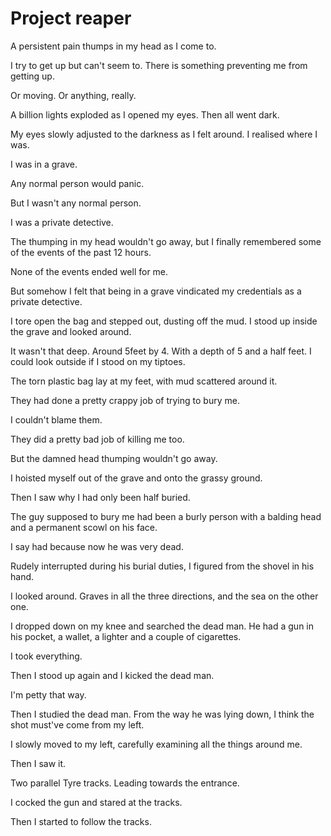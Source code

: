 # Project reaper

A persistent pain thumps in my head as I come to.

I try to get up but can't seem to. There is something preventing me from getting up.

Or moving. Or anything, really.

A billion lights exploded as I opened my eyes. Then all went dark.

My eyes slowly adjusted to the darkness as I felt around. I realised where I was.

I was in a grave.

Any normal person would panic.

But I wasn't any normal person.

I was a private detective.


The thumping in my head wouldn't go away, but I finally remembered some of the events of the past 12 hours.

None of the events ended well for me.

But somehow I felt that being in a grave vindicated my credentials as a private detective.

I tore open the bag and stepped out, dusting off the mud. I stood up inside the grave and looked around.

It wasn't that deep. Around 5feet by 4. With a depth of 5 and a half feet. I could look outside if I stood on my tiptoes.

The torn plastic bag lay at my feet, with mud scattered around it.

They had done a pretty crappy job of trying to bury me.

I couldn't blame them.

They did a pretty bad job of killing me too.

But the damned head thumping wouldn't go away.

I hoisted myself out of the grave and onto the grassy ground.

Then I saw why I had only been half buried.

The guy supposed to bury me had been a burly person with a balding head and a permanent scowl on his face.

I say had because now he was very dead.

Rudely interrupted during his burial duties, I figured from the shovel in his hand.

I looked around. Graves in all the three directions, and the sea on the other one.

I dropped down on my knee and searched the dead man. He had a gun in his pocket, a wallet, a lighter and a couple of cigarettes.

I took everything.

Then I stood up again and I kicked the dead man.

I'm petty that way.

Then I studied the dead man. From the way he was lying down, I think the shot must've come from my left.

I slowly moved to my left, carefully examining all the things around me.

Then I saw it.

Two parallel Tyre tracks. Leading towards the entrance.

I cocked the gun and stared at the tracks.

Then I started to follow the tracks.
